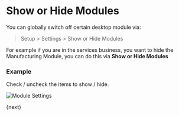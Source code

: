 # Show or Hide Modules

You can globally switch off certain desktop module via:

> Setup > Settings > Show or Hide Modules

For example if you are in the services business, you want to hide the Manufacturing Module, you can do this via **Show or Hide Modules**

### Example

Check / uncheck the items to show / hide.

<img class="screenshot" alt="Module Settings" src="{{url_prefix}}/assets/img/setup/settings/show-hide-modules.png">

{next}
